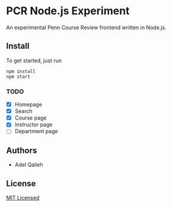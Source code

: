 # PCR Node.js Experiment

An experimental Penn Course Review frontend written in Node.js.

## Install
To get started, just run

```
npm install
npm start
```

### TODO

- [X] Homepage
- [X] Search
- [X] Course page
- [X] Instructor page
- [ ] Department page

## Authors

* Adel Qalieh

## License

[MIT Licensed](LICENSE)

